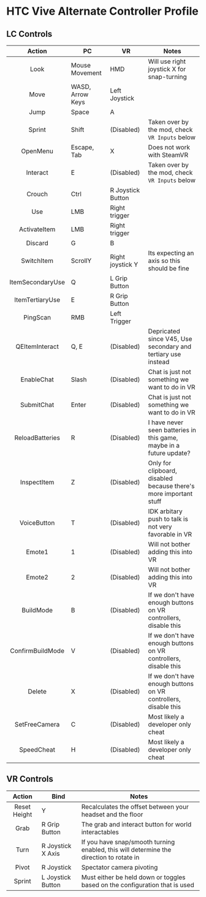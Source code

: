 # HTC Vive Alternate Controller Profile

## LC Controls

|      Action      | PC               | VR                | Notes                                                               |
| :--------------: | ---------------- | ----------------- | ------------------------------------------------------------------- |
|       Look       | Mouse Movement   | HMD               | Will use right joystick X for snap-turning                          |
|       Move       | WASD, Arrow Keys | Left Joystick     |                                                                     |
|       Jump       | Space            | A                 |                                                                     |
|      Sprint      | Shift            | (Disabled)        | Taken over by the mod, check `VR Inputs` below                      |
|     OpenMenu     | Escape, Tab      | X                 | Does not work with SteamVR                                          |
|     Interact     | E                | (Disabled)        | Taken over by the mod, check `VR Inputs` below                      |
|      Crouch      | Ctrl             | R Joystick Button |                                                                     |
|       Use        | LMB              | Right trigger     |                                                                     |
|   ActivateItem   | LMB              | Right trigger     |                                                                     |
|     Discard      | G                | B                 |                                                                     |
|    SwitchItem    | ScrollY          | Right joystick Y  | Its expecting an axis so this should be fine                        |
| ItemSecondaryUse | Q                | L Grip Button     |                                                                     |
| ItemTertiaryUse  | E                | R Grip Button     |                                                                     |
|     PingScan     | RMB              | Left Trigger      |                                                                     |
|  QEItemInteract  | Q, E             | (Disabled)        | Depricated since V45, Use secondary and tertiary use instead        |
|    EnableChat    | Slash            | (Disabled)        | Chat is just not something we want to do in VR                      |
|    SubmitChat    | Enter            | (Disabled)        | Chat is just not something we want to do in VR                      |
| ReloadBatteries  | R                | (Disabled)        | I have never seen batteries in this game, maybe in a future update? |
|   InspectItem    | Z                | (Disabled)        | Only for clipboard, disabled because there's more important stuff   |
|   VoiceButton    | T                | (Disabled)        | IDK arbitary push to talk is not very favorable in VR               |
|      Emote1      | 1                | (Disabled)        | Will not bother adding this into VR                                 |
|      Emote2      | 2                | (Disabled)        | Will not bother adding this into VR                                 |
|    BuildMode     | B                | (Disabled)        | If we don't have enough buttons on VR controllers, disable this     |
| ConfirmBuildMode | V                | (Disabled)        | If we don't have enough buttons on VR controllers, disable this     |
|      Delete      | X                | (Disabled)        | If we don't have enough buttons on VR controllers, disable this     |
|  SetFreeCamera   | C                | (Disabled)        | Most likely a developer only cheat                                  |
|    SpeedCheat    | H                | (Disabled)        | Most likely a developer only cheat                                  |

## VR Controls

|    Action    | Bind              | Notes                                                                                   |
| :----------: | ----------------- | --------------------------------------------------------------------------------------- |
| Reset Height | Y                 | Recalculates the offset between your headset and the floor                              |
|     Grab     | R Grip Button     | The grab and interact button for world interactables                                    |
|     Turn     | R Joystick X Axis | If you have snap/smooth turning enabled, this will determine the direction to rotate in |
|    Pivot     | R Joystick        | Spectator camera pivoting                                                               |
|    Sprint    | L Joystick Button | Must either be held down or toggles based on the configuration that is used             |
